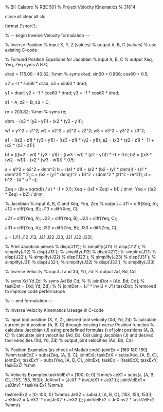 % Bill Calabro
% RBE 501
% Project Velocity Kinematics
% 31614

close all
clear all
clc

format ('short');

% -- begin Inverse Velocity formulation --

% Inverse Position
% input X, Y, Z (values)
% output A, B, C (values)
% use existing C-code


% Forward Position Equations for Jacobian
% input A, B, C
% output Xeq, Yeq, Zeq
syms A B C;


drad = 175.00 - 40.32; %mm
% syms drad;
sin60 = 0.866;
cos60 = 0.5;


x2 = -1 * sin60 * drad;
x3 = sin60 * drad;

y1 = drad;
y2 = -1 * cos60 * drad;
y3 = -1 * cos60 * drad;

z1 = A;
z2 = B;
z3 = C;

re = 203.82; %mm
% syms re;

dnm = (x3 * (y2 - y1)) - (x2 * (y3 - y1));

w1 = y1^2 + z1^2;
w2 = x2^2 + y2^2 + z2^2;
w3 = x3^2 + y3^2 + z3^2;

a1 = ((z2 - z1) * (y3 - y1)) - ((z3 - z1) * (y2 - y1));
a2 = (x3 * (z2 - z1) * -1) + (x2 * (z3 - z1));

b1 = (((w2 - w1) * (y3 - y1)) - ((w3 - w1) * (y2 - y1))) * -1 * 0.5;
b2 = ((x3 * (w2 - w1)) - (x2 * (w3 - w1))) * 0.5;

a = a1^2 + a2^2 + dnm^2;
b = ((a1 * b1) + (a2 * (b2 - (y1 * dnm))) - (z1 * dnm^2)) * 2;
c = (b2 - (y1 * dnm))^2 + b1^2 + (dnm^2 * (z1^2 - re^2));
d = b^2 - (4 * a * c);

Zeq = ((b + sqrt(d)) / a) * -1 * 0.5;
Xeq = ((a1 * Zeq) + b1) / dnm;
Yeq = ((a2 * Zeq) + b2) / dnm;


% Jacobian
% input A, B, C and Xeq, Yeq, Zeq
% output J
J11 = diff(Xeq, A);
J12 = diff(Xeq, B);
J13 = diff(Xeq, C);

J21 = diff(Yeq, A);
J22 = diff(Yeq, B);
J23 = diff(Yeq, C);

J31 = diff(Zeq, A);
J32 = diff(Zeq, B);
J33 = diff(Zeq, C);

J = [J11 J12 J13; J21 J22 J23; J31 J32 J33];

% Print Jacobian pieces
% disp('J11');
% simplify(J11)
% disp('J12');
% simplify(J12)
% disp('J13');
% simplify(J13)
% disp('J21');
% simplify(J21)
% disp('J22');
% simplify(J22)
% disp('J23');
% simplify(J23)
% disp('J31');
% simplify(J31)
% disp('J32');
% simplify(J32)
% disp('J33');
% simplify(J33)


% Inverse Velocity
% input J and Xd, Yd, Zd
% output Ad, Bd, Cd

% syms Xd Yd Zd;
% syms Ad Bd Cd;
% 
% jointDot = [Ad; Bd; Cd];
% taskDot = [Xd; Yd; Zd];
% 
% jointDot = (J' * inv(J * J'))  taskDot; %removed to improve code performance

% -- end formulation --


% Inverse Velocity Kinematics Useage in C-code

% input tool position (X, Y, Z), desired tool velocity (Xd, Yd, Zd)
% calculate current joint position (A, B, C) through existing Inverse Position function
% calculate Jacobian (J) using predefined formulas () of joint positions (A, B, C)
% calculate joint velocities (Ad, Bd, Cd) using Jacobian (J) and desired tool velocities (Xd, Yd, Zd)
% output joint velocities (Ad, Bd, Cd)


% Position Examples (as check of Matlab code)
jointEx = [160 180 180] %mm
taskExZ = subs(Zeq, [A, B, C], jointEx);
taskExX = subs(Xeq, [A, B, C], jointEx);
taskExY = subs(Yeq, [A, B, C], jointEx);
taskEx = [taskExX; taskExY; taskExZ] %mm


% Velocity Examples
taskVelEx1 = [100; 0; 0] %mm/s
JeX1 = subs(J, [A, B, C], [153, 153, 153]);
JeXInv1 = (JeX1' * inv(JeX1 * JeX1'));
jointVelEx1 = JeXInv1 * taskVelEx1 %mm/s

taskVelEx2 = [0; 100; 0] %mm/s
JeX2 = subs(J, [A, B, C], [153, 153, 153]);
JeXInv2 = (JeX2' * inv(JeX2 * JeX2'));
jointVelEx2 = JeXInv2 * taskVelEx2 %mm/s
